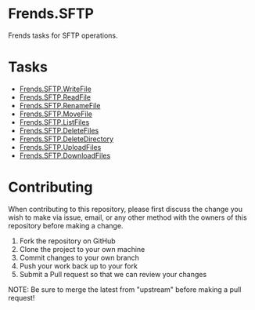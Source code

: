 # Frends.SFTP

Frends tasks for SFTP operations.

# Tasks

- [Frends.SFTP.WriteFile](Frends.SFTP.WriteFile/README.md)
- [Frends.SFTP.ReadFile](Frends.SFTP.ReadFile/README.md)
- [Frends.SFTP.RenameFile](Frends.SFTP.RenameFile/README.md)
- [Frends.SFTP.MoveFile](Frends.SFTP.MoveFile/README.md)
- [Frends.SFTP.ListFiles](Frends.SFTP.ListFiles/README.md)
- [Frends.SFTP.DeleteFiles](Frends.SFTP.DeleteFiles/README.md)
- [Frends.SFTP.DeleteDirectory](Frends.SFTP.DeleteDirectory/README.md)
- [Frends.SFTP.UploadFiles](Frends.SFTP.UploadFiles/README.md)
- [Frends.SFTP.DownloadFiles](Frends.SFTP.DownloadFiles/README.md)

# Contributing
When contributing to this repository, please first discuss the change you wish to make via issue, email, or any other method with the owners of this repository before making a change.

1. Fork the repository on GitHub
2. Clone the project to your own machine
3. Commit changes to your own branch
4. Push your work back up to your fork
5. Submit a Pull request so that we can review your changes

NOTE: Be sure to merge the latest from "upstream" before making a pull request!